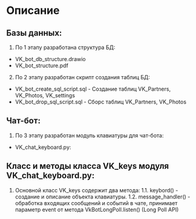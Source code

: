 # Описание

## Базы данных:
1. По 1 этапу разработана структура БД:
- VK_bot_db_structure.drawio
- VK_bot_structure.pdf
2. По 2 этапу разработан скрипт создания таблиц БД:
- VK_bot_create_sql_script.sql - Создание таблиц VK_Partners, VK_Photos, VK_settings
- VK_bot_drop_sql_script.sql - Сборс таблиц VK_Partners, VK_Photos

## Чат-бот:
1. По 3 этапу разработан модуль клавиатуры для чат-бота:
- VK_chat_keyboard.pу:

## Класс и методы класса VK_keys модуля VK_chat_keyboard.pу:
1. Основной класс VK_keys содержит два метода:
1.1. keybord() - создание и описание объекта клавиатуры.
1.2. message_handler() - обработка входящих сообщений и  событий в чате, принимает параметр event от метода VkBotLongPoll.listen() (Long Poll API)